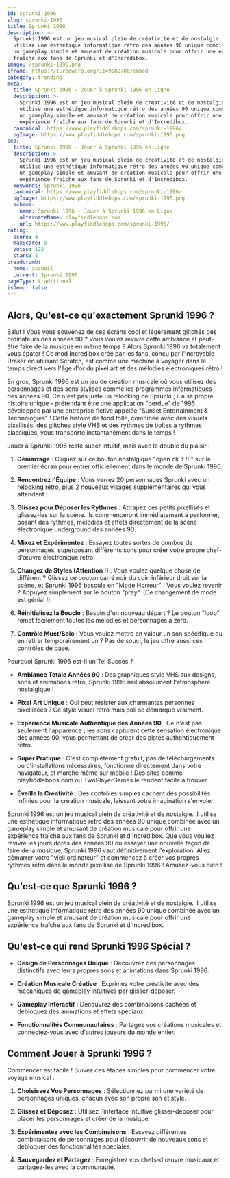 ```yaml
---
id: sprunki-1996
slug: sprunki-1996
title: Sprunki 1996
description: >-
  Sprunki 1996 est un jeu musical plein de créativité et de nostalgie. Il
  utilise une esthétique informatique rétro des années 90 unique combinée avec
  un gameplay simple et amusant de création musicale pour offrir une expérience
  fraîche aux fans de Sprunki et d'Incredibox.
image: /sprunki-1996.png
iframe: https://turbowarp.org/1149082786/embed
category: trending
meta:
  title: Sprunki 1996 - Jouer à Sprunki 1996 en Ligne
  description: >-
    Sprunki 1996 est un jeu musical plein de créativité et de nostalgie. Il
    utilise une esthétique informatique rétro des années 90 unique combinée avec
    un gameplay simple et amusant de création musicale pour offrir une
    expérience fraîche aux fans de Sprunki et d'Incredibox.
  canonical: https://www.playfiddlebops.com/sprunki-1996/
  ogImage: https://www.playfiddlebops.com/sprunki-1996.png
seo:
  title: Sprunki 1996 - Jouer à Sprunki 1996 en Ligne
  description: >-
    Sprunki 1996 est un jeu musical plein de créativité et de nostalgie. Il
    utilise une esthétique informatique rétro des années 90 unique combinée avec
    un gameplay simple et amusant de création musicale pour offrir une
    expérience fraîche aux fans de Sprunki et d'Incredibox.
  keywords: Sprunki 1996
  canonical: https://www.playfiddlebops.com/sprunki-1996/
  ogImage: https://www.playfiddlebops.com/sprunki-1996.png
  schema:
    name: Sprunki 1996 - Jouer à Sprunki 1996 en Ligne
    alternateName: playfiddlebops.com
    url: https://www.playfiddlebops.com/sprunki-1996/
rating:
  score: 4
  maxScore: 5
  votes: 122
  stars: 4
breadcrumb:
  home: accueil
  current: Sprunki 1996
pageType: traditional
isDemo: false
---
```


## Alors, Qu'est-ce qu'exactement Sprunki 1996 ?

Salut ! Vous vous souvenez de ces écrans cool et légèrement glitchés des ordinateurs des années 90 ? Vous voulez revivre cette ambiance et peut-être faire de la musique en même temps ? Alors Sprunki 1996 va totalement vous épater ! Ce mod Incredibox créé par les fans, conçu par l'incroyable Draker en utilisant Scratch, est comme une machine à voyager dans le temps direct vers l'âge d'or du pixel art et des mélodies électroniques rétro !

En gros, Sprunki 1996 est un jeu de création musicale où vous utilisez des personnages et des sons stylisés comme les programmes informatiques des années 90. Ce n'est pas juste un relooking de Sprunki ; il a sa propre histoire unique – prétendant être une application "perdue" de 1996 développée par une entreprise fictive appelée "Sunset Entertainment & Technologies" ! Cette histoire de fond folle, combinée avec des visuels pixellisés, des glitches style VHS et des rythmes de boîtes à rythmes classiques, vous transporte instantanément dans le temps !

Jouer à Sprunki 1996 reste super intuitif, mais avec le double du plaisir :

1. **Démarrage** : Cliquez sur ce bouton nostalgique "open ok it !!!" sur le premier écran pour entrer officiellement dans le monde de Sprunki 1996.

1. **Rencontrez l'Équipe** : Vous verrez 20 personnages Sprunki avec un relooking rétro, plus 2 nouveaux visages supplémentaires qui vous attendent !

1. **Glissez pour Déposer les Rythmes** : Attrapez ces petits pixellisés et glissez-les sur la scène. Ils commenceront immédiatement à performer, posant des rythmes, mélodies et effets directement de la scène électronique underground des années 90.

1. **Mixez et Expérimentez** : Essayez toutes sortes de combos de personnages, superposant différents sons pour créer votre propre chef-d'œuvre électronique rétro.

1. **Changez de Styles (Attention !)** : Vous voulez quelque chose de différent ? Glissez ce bouton carré noir du coin inférieur droit sur la scène, et Sprunki 1996 bascule en "Mode Horreur" ! Vous voulez revenir ? Appuyez simplement sur le bouton "pray". (Ce changement de mode est génial !)

1. **Réinitialisez la Boucle** : Besoin d'un nouveau départ ? Le bouton "loop" remet facilement toutes les mélodies et personnages à zéro.

1. **Contrôle Muet/Solo** : Vous voulez mettre en valeur un son spécifique ou en retirer temporairement un ? Pas de souci, le jeu offre aussi ces contrôles de base.

Pourquoi Sprunki 1996 est-il un Tel Succès ?

- **Ambiance Totale Années 90** : Des graphiques style VHS aux designs, sons et animations rétro, Sprunki 1996 nail absolument l'atmosphère nostalgique !

- **Pixel Art Unique** : Qui peut résister aux charmantes personnes pixellisées ? Ce style visuel rétro mais poli se démarque vraiment.

- **Expérience Musicale Authentique des Années 90** : Ce n'est pas seulement l'apparence ; les sons capturent cette sensation électronique des années 90, vous permettant de créer des pistes authentiquement rétro.

- **Super Pratique** : C'est complètement gratuit, pas de téléchargements ou d'installations nécessaires, fonctionne directement dans votre navigateur, et marche même sur mobile ! Des sites comme playfiddlebops.com ou TwoPlayerGames le rendent facile à trouver.

- **Éveille la Créativité** : Des contrôles simples cachent des possibilités infinies pour la création musicale, laissant votre imagination s'envoler.

Sprunki 1996 est un jeu musical plein de créativité et de nostalgie. Il utilise une esthétique informatique rétro des années 90 unique combinée avec un gameplay simple et amusant de création musicale pour offrir une expérience fraîche aux fans de Sprunki et d'Incredibox. Que vous vouliez revivre les jours dorés des années 90 ou essayer une nouvelle façon de faire de la musique, Sprunki 1996 vaut définitivement l'exploration. Allez démarrer votre "vieil ordinateur" et commencez à créer vos propres rythmes rétro dans le monde pixellisé de Sprunki 1996 ! Amusez-vous bien !

## Qu'est-ce que Sprunki 1996 ?

Sprunki 1996 est un jeu musical plein de créativité et de nostalgie. Il utilise une esthétique informatique rétro des années 90 unique combinée avec un gameplay simple et amusant de création musicale pour offrir une expérience fraîche aux fans de Sprunki et d'Incredibox.

## Qu'est-ce qui rend Sprunki 1996 Spécial ?

- **Design de Personnages Unique** : Découvrez des personnages distinctifs avec leurs propres sons et animations dans Sprunki 1996.

- **Création Musicale Créative** : Exprimez votre créativité avec des mécaniques de gameplay intuitives par glisser-déposer.

- **Gameplay Interactif** : Découvrez des combinaisons cachées et débloquez des animations et effets spéciaux.

- **Fonctionnalités Communautaires** : Partagez vos créations musicales et connectez-vous avec d'autres joueurs du monde entier.

## Comment Jouer à Sprunki 1996 ?

Commencer est facile ! Suivez ces étapes simples pour commencer votre voyage musical :

1. **Choisissez Vos Personnages** : Sélectionnez parmi une variété de personnages uniques, chacun avec son propre son et style.

1. **Glissez et Déposez** : Utilisez l'interface intuitive glisser-déposer pour placer les personnages et créer de la musique.

1. **Expérimentez avec les Combinaisons** : Essayez différentes combinaisons de personnages pour découvrir de nouveaux sons et débloquer des fonctionnalités spéciales.

1. **Sauvegardez et Partagez** : Enregistrez vos chefs-d'œuvre musicaux et partagez-les avec la communauté.